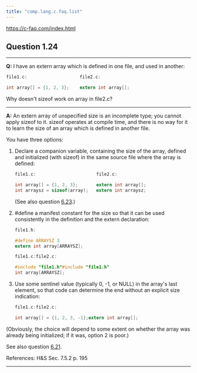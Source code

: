 ```yaml
---
title: "comp.lang.c.faq.list"
---
```


https://c-faq.com/index.html

## Question 1.24

---

**Q:** I have an extern array which is defined in one file, and used in another:

```c
file1.c:                    file2.c:

int array[] = {1, 2, 3};    extern int array[];
```

Why doesn't sizeof work on array in file2.c?

---

**A:** An extern array of unspecified size is an incomplete type; you cannot apply sizeof to it. sizeof operates at compile time, and there is no way for it to learn the size of an array which is defined in another file.

You have three options:

1.  Declare a companion variable, containing the size of the array, defined and initialized (with sizeof) in the same source file where the array is defined:

    ```c
    file1.c:                       file2.c:

    int array[] = {1, 2, 3};       extern int array[];
    int arraysz = sizeof(array);   extern int arraysz;
    ```

    (See also question [6.23](https://c-faq.com/aryptr/arraynels.html).)
2.  #define a manifest constant for the size so that it can be used consistently in the definition and the extern declaration:

    ```c
    file1.h:

    #define ARRAYSZ 3
    extern int array[ARRAYSZ];

    file1.c:file2.c:

    #include "file1.h"#include "file1.h"
    int array[ARRAYSZ];

    ```

3.  Use some sentinel value (typically 0, \-1, or NULL) in the array's last element, so that code can determine the end without an explicit size indication:

    ```c
    file1.c:file2.c:

    int array[] = {1, 2, 3, -1};extern int array[];

    ```


(Obviously, the choice will depend to some extent on whether the array was already being initialized; if it was, option 2 is poor.)

See also question [6.21](https://c-faq.com/aryptr/aryparmsize.html).

References: H&S Sec. 7.5.2 p. 195

---
